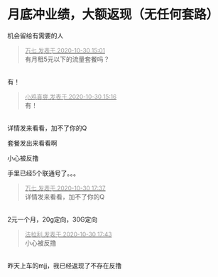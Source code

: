 # 月底冲业绩，大额返现（无任何套路）


机会留给有需要的人<img src="static/image/smiley/default/lol.gif" smilieid="12" border="0" alt="" />

<div class="quote"><blockquote><font size="2"><a href="https://www.hostloc.com/forum.php?mod=redirect&amp;goto=findpost&amp;pid=9375326&amp;ptid=760235" target="_blank"><font color="#999999">万七 发表于 2020-10-30 15:01</font></a></font><br />
有月租5元以下的流量套餐吗？</blockquote></div><br />
有！

<div class="quote"><blockquote><font size="2"><a href="https://www.hostloc.com/forum.php?mod=redirect&amp;goto=findpost&amp;pid=9375417&amp;ptid=760235" target="_blank"><font color="#999999">小鸡真爽 发表于 2020-10-30 15:16</font></a></font><br />
有！</blockquote></div><br />
详情发来看看，加不了你的Q

套餐发出来看看啊

小心被反撸

手里已经5个联通号了。。。

<div class="quote"><blockquote><font size="2"><a href="https://www.hostloc.com/forum.php?mod=redirect&amp;goto=findpost&amp;pid=9376228&amp;ptid=760235" target="_blank"><font color="#999999">万七 发表于 2020-10-30 17:37</font></a></font><br />
详情发来看看，加不了你的Q</blockquote></div><br />
2元一个月，20g定向，30G定向

<div class="quote"><blockquote><font size="2"><a href="https://www.hostloc.com/forum.php?mod=redirect&amp;goto=findpost&amp;pid=9376259&amp;ptid=760235" target="_blank"><font color="#999999">法拉利 发表于 2020-10-30 17:43</font></a></font><br />
小心被反撸</blockquote></div><br />
昨天上车的mjj，我已经返现了<img src="static/image/smiley/default/lol.gif" smilieid="12" border="0" alt="" />不存在反撸
